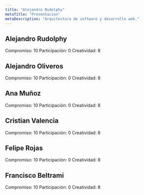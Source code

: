 ```yaml
---
title: "Alejandro Rudolphy"
metaTitle: "Presentacion"
metaDescription: "Arquitectura de software y desarrollo web."
---
```


## Alejandro Rudolphy
Compromiso: 10
Participación: 0
Creatividad: 8

## Alejandro Oliveros
Compromiso: 10
Participación: 0
Creatividad: 8

## Ana Muñoz
Compromiso: 10
Participación: 0
Creatividad: 8

## Cristian Valencia
Compromiso: 10
Participación: 0
Creatividad: 8


## Felipe Rojas
Compromiso: 10
Participación: 0
Creatividad: 8


## Francisco Beltrami
Compromiso: 10
Participación: 0
Creatividad: 8






